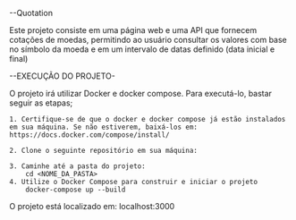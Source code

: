--Quotation

Este projeto consiste em uma página web e uma API que fornecem cotações de moedas, permitindo ao usuário consultar os valores com base no símbolo da moeda e em um intervalo de datas definido (data inicial e final)

--EXECUÇÃO DO PROJETO-

O projeto irá utilizar Docker e docker compose. Para executá-lo, bastar seguir as etapas;

    1. Certifique-se de que o docker e docker compose já estão instalados em sua máquina. Se não estiverem, baixá-los em: https://docs.docker.com/compose/install/

    2. Clone o seguinte repositório em sua máquina:

    3. Caminhe até a pasta do projeto:
        cd <NOME_DA_PASTA>
    4. Utilize o Docker Compose para construir e iniciar o projeto
        docker-compose up --build

O projeto está localizado em: localhost:3000